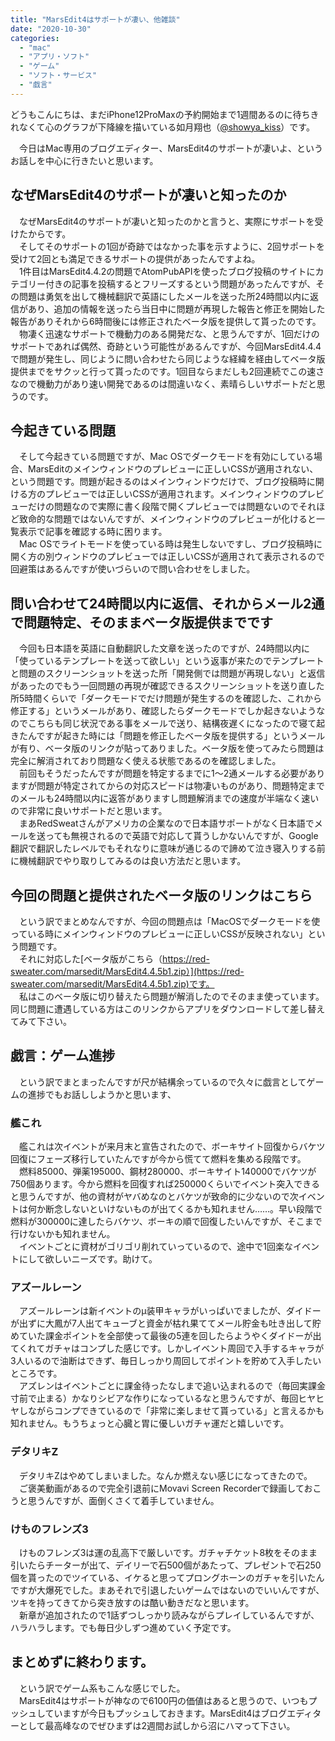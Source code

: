 ```yaml
---
title: "MarsEdit4はサポートが凄い、他雑談"
date: "2020-10-30"
categories: 
  - "mac"
  - "アプリ・ソフト"
  - "ゲーム"
  - "ソフト・サービス"
  - "戯言"
---
```


どうもこんにちは、まだiPhone12ProMaxの予約開始まで1週間あるのに待ちきれなくて心のグラフが下降線を描いている如月翔也（[@showya\_kiss](http://twitter.com/showya_kiss)）です。  
  
　今日はMac専用のブログエディター、MarsEdit4のサポートが凄いよ、というお話しを中心に行きたいと思います。  

## なぜMarsEdit4のサポートが凄いと知ったのか

　なぜMarsEdit4のサポートが凄いと知ったのかと言うと、実際にサポートを受けたからです。  
　そしてそのサポートの1回が奇跡ではなかった事を示すように、2回サポートを受けて2回とも満足できるサポートの提供があったんですよね。  
　1件目はMarsEdit4.4.2の問題でAtomPubAPIを使ったブログ投稿のサイトにカテゴリー付きの記事を投稿するとフリーズするという問題があったんですが、その問題は勇気を出して機械翻訳で英語にしたメールを送った所24時間以内に返信があり、追加の情報を送ったら当日中に問題が再現した報告と修正を開始した報告がありそれから6時間後には修正されたベータ版を提供して貰ったのです。  
　物凄く迅速なサポートで機動力のある開発だな、と思うんですが、1回だけのサポートであれば偶然、奇跡という可能性があるんですが、今回MarsEdit4.4.4で問題が発生し、同じように問い合わせたら同じような経緯を経由してベータ版提供までをサクッと行って貰ったのです。1回目ならまだしも2回連続でこの速さなので機動力があり速い開発であるのは間違いなく、素晴らしいサポートだと思うのです。  

## 今起きている問題

　そして今起きている問題ですが、Mac OSでダークモードを有効にしている場合、MarsEditのメインウィンドウのプレビューに正しいCSSが適用されない、という問題です。問題が起きるのはメインウィンドウだけで、ブログ投稿時に開ける方のプレビューでは正しいCSSが適用されます。メインウィンドウのプレビューだけの問題なので実際に書く段階で開くプレビューでは問題ないのでそれほど致命的な問題ではないんですが、メインウィンドウのプレビューが化けると一覧表示で記事を確認する時に困ります。  
　Mac OSでライトモードを使っている時は発生しないですし、ブログ投稿時に開く方の別ウィンドウのプレビューでは正しいCSSが適用されて表示されるので回避策はあるんですが使いづらいので問い合わせをしました。  

## 問い合わせて24時間以内に返信、それからメール2通で問題特定、そのままベータ版提供までです

　今回も日本語を英語に自動翻訳した文章を送ったのですが、24時間以内に「使っているテンプレートを送って欲しい」という返事が来たのでテンプレートと問題のスクリーンショットを送った所「開発側では問題が再現しない」と返信があったのでもう一回問題の再現が確認できるスクリーンショットを送り直した所5時間くらいで「ダークモードでだけ問題が発生するのを確認した、これから修正する」というメールがあり、確認したらダークモードでしか起きないようなのでこちらも同じ状況である事をメールで送り、結構夜遅くになったので寝て起きたんですが起きた時には「問題を修正したベータ版を提供する」というメールが有り、ベータ版のリンクが貼ってありました。ベータ版を使ってみたら問題は完全に解消されており問題なく使える状態であるのを確認しました。  
　前回もそうだったんですが問題を特定するまでに1〜2通メールする必要がありますが問題が特定されてからの対応スピードは物凄いものがあり、問題特定までのメールも24時間以内に返答がありますし問題解消までの速度が半端なく速いので非常に良いサポートだと思います。  
　まあRedSweatさんがアメリカの企業なので日本語サポートがなく日本語でメールを送っても無視されるので英語で対応して貰うしかないんですが、Google翻訳で翻訳したレベルでもそれなりに意味が通じるので諦めて泣き寝入りする前に機械翻訳でやり取りしてみるのは良い方法だと思います。

## 今回の問題と提供されたベータ版のリンクはこちら

　という訳でまとめなんですが、今回の問題点は「MacOSでダークモードを使っている時にメインウィンドウのプレビューに正しいCSSが反映されない」という問題です。  
　それに対応した[ベータ版がこちら（https://red-sweater.com/marsedit/MarsEdit4.4.5b1.zip）](https://red-sweater.com/marsedit/MarsEdit4.4.5b1.zip)です。  
　私はこのベータ版に切り替えたら問題が解消したのでそのまま使っています。同じ問題に遭遇している方はこのリンクからアプリをダウンロードして差し替えてみて下さい。  

## 戯言：ゲーム進捗

　という訳でまとまったんですが尺が結構余っているので久々に戯言としてゲームの進捗でもお話ししようかと思います、  

### 艦これ

　艦これは次イベントが来月末と宣告されたので、ボーキサイト回復からバケツ回復にフェーズ移行していたんですが今から慌てて燃料を集める段階です。  
　燃料85000、弾薬195000、鋼材280000、ボーキサイト140000でバケツが750個あります。今から燃料を回復すれば250000くらいでイベント突入できると思うんですが、他の資材がヤバめなのとバケツが致命的に少ないので次イベントは何か断念しないといけないものが出てくるかも知れません……。早い段階で燃料が300000に達したらバケツ、ボーキの順で回復したいんですが、そこまで行けないかも知れません。  
　イベントごとに資材がゴリゴリ削れていっているので、途中で1回楽なイベントにして欲しいニーズです。助けて。  

### アズールレーン

　アズールレーンは新イベントのμ装甲キャラがいっぱいでましたが、ダイドーが出ずに大鳳が7人出てキューブと資金が枯れ果ててメール貯金も吐き出して貯めていた課金ポイントを全部使って最後の5連を回したらようやくダイドーが出てくれてガチャはコンプした感じです。しかしイベント周回で入手するキャラが3人いるので油断はできず、毎日しっかり周回してポイントを貯めて入手したいところです。  
　アズレンはイベントごとに課金待ったなしまで追い込まれるので（毎回実課金寸前で止まる）かなりシビアな作りになっているなと思うんですが、毎回ヒヤヒヤしながらコンプできているので「非常に楽しませて貰っている」と言えるかも知れません。もうちょっと心臓と胃に優しいガチャ運だと嬉しいです。  

### デタリキZ

　デタリキZはやめてしまいました。なんか燃えない感じになってきたので。  
　ご褒美動画があるので完全引退前にMovavi Screen Recorderで録画しておこうと思うんですが、面倒くさくて着手していません。  

### けものフレンズ3

　けものフレンズ3は運の乱高下で厳しいです。ガチャチケット8枚をそのまま引いたらチーターが出て、デイリーで石500個があたって、プレゼントで石250個を貰ったのでツイている、イケると思ってプロングホーンのガチャを引いたんですが大爆死でした。まあそれで引退したいゲームではないのでいいんですが、ツキを持ってきてから突き放すのは酷い動きだなと思います。  
　新章が追加されたので1話ずつしっかり読みながらプレイしているんですが、ハラハラします。でも毎日少しずつ進めていく予定です。  

## まとめずに終わります。

　という訳でゲーム系もこんな感じでした。  
　MarsEdit4はサポートが神なので6100円の価値はあると思うので、いつもプッシュしていますが今日もプッシュしておきます。MarsEdit4はブログエディターとして最高峰なのでぜひまずは2週間お試しから沼にハマって下さい。
